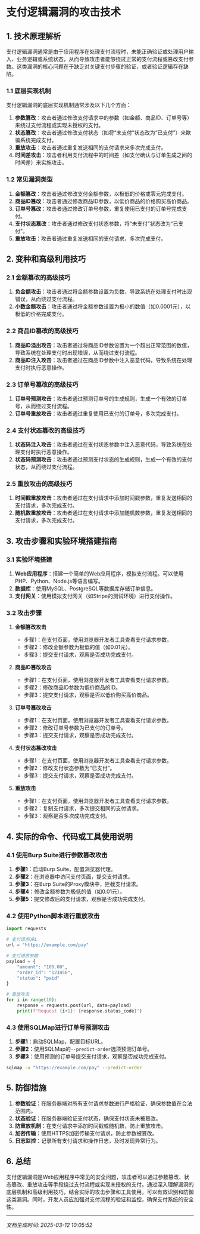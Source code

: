 # 支付逻辑漏洞的攻击技术

## 1. 技术原理解析

支付逻辑漏洞通常是由于应用程序在处理支付流程时，未能正确验证或处理用户输入、业务逻辑或系统状态，从而导致攻击者能够绕过正常的支付流程或篡改支付参数。这类漏洞的核心问题在于缺乏对关键支付步骤的验证，或者验证逻辑存在缺陷。

### 1.1 底层实现机制

支付逻辑漏洞的底层实现机制通常涉及以下几个方面：

1. **参数篡改**：攻击者通过修改支付请求中的参数（如金额、商品ID、订单号等）来绕过支付流程或实现未授权的支付。
2. **状态篡改**：攻击者通过修改支付状态（如将“未支付”状态改为“已支付”）来欺骗系统完成支付。
3. **重放攻击**：攻击者通过重复发送相同的支付请求来多次完成支付。
4. **时间差攻击**：攻击者利用支付流程中的时间差（如支付确认与订单生成之间的时间差）来实施攻击。

### 1.2 常见漏洞类型

1. **金额篡改**：攻击者通过修改支付金额参数，以极低的价格或零元完成支付。
2. **商品ID篡改**：攻击者通过修改商品ID参数，以低价商品的价格购买高价商品。
3. **订单号篡改**：攻击者通过修改订单号参数，重复使用已支付的订单号完成支付。
4. **支付状态篡改**：攻击者通过修改支付状态参数，将“未支付”状态改为“已支付”。
5. **重放攻击**：攻击者通过重复发送相同的支付请求，多次完成支付。

## 2. 变种和高级利用技巧

### 2.1 金额篡改的高级技巧

1. **负金额攻击**：攻击者通过将金额参数设置为负数，导致系统在处理支付时出现错误，从而绕过支付流程。
2. **小数金额攻击**：攻击者通过将金额参数设置为极小的数值（如0.0001元），以极低的价格完成支付。

### 2.2 商品ID篡改的高级技巧

1. **商品ID溢出攻击**：攻击者通过将商品ID参数设置为一个超出正常范围的数值，导致系统在处理支付时出现错误，从而绕过支付流程。
2. **商品ID注入攻击**：攻击者通过在商品ID参数中注入恶意代码，导致系统在处理支付时执行恶意操作。

### 2.3 订单号篡改的高级技巧

1. **订单号预测攻击**：攻击者通过预测订单号的生成规则，生成一个有效的订单号，从而绕过支付流程。
2. **订单号重放攻击**：攻击者通过重复使用已支付的订单号，多次完成支付。

### 2.4 支付状态篡改的高级技巧

1. **状态码注入攻击**：攻击者通过在支付状态参数中注入恶意代码，导致系统在处理支付时执行恶意操作。
2. **状态码预测攻击**：攻击者通过预测支付状态的生成规则，生成一个有效的支付状态，从而绕过支付流程。

### 2.5 重放攻击的高级技巧

1. **时间戳重放攻击**：攻击者通过在支付请求中添加时间戳参数，重复发送相同的支付请求，多次完成支付。
2. **随机数重放攻击**：攻击者通过在支付请求中添加随机数参数，重复发送相同的支付请求，多次完成支付。

## 3. 攻击步骤和实验环境搭建指南

### 3.1 实验环境搭建

1. **Web应用程序**：搭建一个简单的Web应用程序，模拟支付流程。可以使用PHP、Python、Node.js等语言编写。
2. **数据库**：使用MySQL、PostgreSQL等数据库存储订单信息。
3. **支付网关**：使用模拟支付网关（如Stripe的测试环境）进行支付操作。

### 3.2 攻击步骤

1. **金额篡改攻击**
   - 步骤1：在支付页面，使用浏览器开发者工具查看支付请求参数。
   - 步骤2：修改金额参数为极低的值（如0.01元）。
   - 步骤3：提交支付请求，观察是否成功完成支付。

2. **商品ID篡改攻击**
   - 步骤1：在支付页面，使用浏览器开发者工具查看支付请求参数。
   - 步骤2：修改商品ID参数为低价商品的ID。
   - 步骤3：提交支付请求，观察是否以低价购买高价商品。

3. **订单号篡改攻击**
   - 步骤1：在支付页面，使用浏览器开发者工具查看支付请求参数。
   - 步骤2：修改订单号参数为已支付的订单号。
   - 步骤3：提交支付请求，观察是否成功完成支付。

4. **支付状态篡改攻击**
   - 步骤1：在支付页面，使用浏览器开发者工具查看支付请求参数。
   - 步骤2：修改支付状态参数为“已支付”。
   - 步骤3：提交支付请求，观察是否成功完成支付。

5. **重放攻击**
   - 步骤1：在支付页面，使用浏览器开发者工具查看支付请求参数。
   - 步骤2：复制支付请求，多次提交相同的支付请求。
   - 步骤3：观察是否多次成功完成支付。

## 4. 实际的命令、代码或工具使用说明

### 4.1 使用Burp Suite进行参数篡改攻击

1. **步骤1**：启动Burp Suite，配置浏览器代理。
2. **步骤2**：在浏览器中访问支付页面，提交支付请求。
3. **步骤3**：在Burp Suite的Proxy模块中，拦截支付请求。
4. **步骤4**：修改金额参数为极低的值（如0.01元）。
5. **步骤5**：提交修改后的支付请求，观察是否成功完成支付。

### 4.2 使用Python脚本进行重放攻击

```python
import requests

# 支付请求URL
url = "https://example.com/pay"

# 支付请求参数
payload = {
    "amount": "100.00",
    "order_id": "123456",
    "status": "paid"
}

# 重放攻击
for i in range(10):
    response = requests.post(url, data=payload)
    print(f"Request {i+1}: {response.status_code}")
```

### 4.3 使用SQLMap进行订单号预测攻击

1. **步骤1**：启动SQLMap，配置目标URL。
2. **步骤2**：使用SQLMap的`--predict-order`选项预测订单号。
3. **步骤3**：使用预测的订单号提交支付请求，观察是否成功完成支付。

```bash
sqlmap -u "https://example.com/pay" --predict-order
```

## 5. 防御措施

1. **参数验证**：在服务器端对所有支付请求参数进行严格验证，确保参数值在合法范围内。
2. **状态验证**：在服务器端验证支付状态，确保支付状态未被篡改。
3. **防重放机制**：在支付请求中添加时间戳或随机数，防止重放攻击。
4. **加密传输**：使用HTTPS加密传输支付请求，防止参数被篡改。
5. **日志监控**：记录所有支付请求和操作日志，及时发现异常行为。

## 6. 总结

支付逻辑漏洞是Web应用程序中常见的安全问题，攻击者可以通过参数篡改、状态篡改、重放攻击等手段绕过支付流程或实现未授权的支付。通过深入理解漏洞的底层机制和高级利用技巧，结合实际的攻击步骤和工具使用，可以有效识别和防御这类漏洞。同时，开发人员应加强对支付流程的验证和监控，确保支付系统的安全性。

---

*文档生成时间: 2025-03-12 10:05:52*
